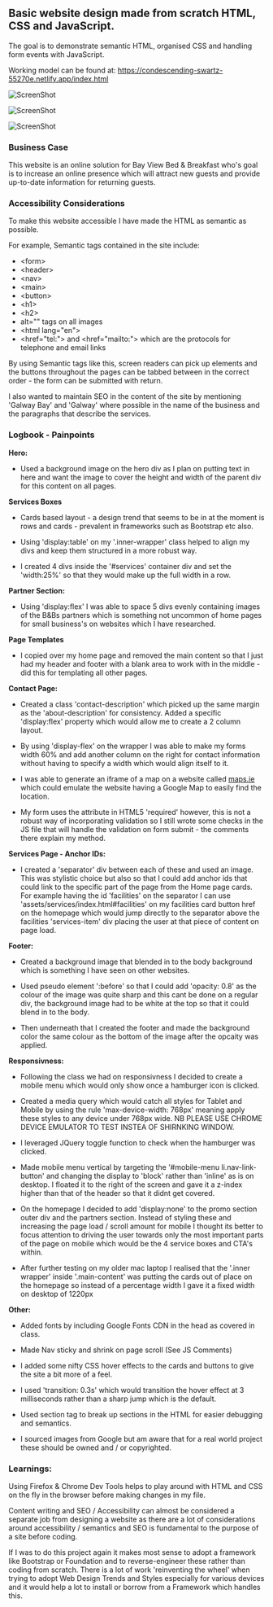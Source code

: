 ## Basic website design made from scratch HTML, CSS and JavaScript. 

The goal is to demonstrate semantic HTML, organised CSS and handling form events with JavaScript.

Working model can be found at: https://condescending-swartz-55270e.netlify.app/index.html



![ScreenShot](https://raw.github.com/RossoMaguire/software-dev-dbs/master/web-dev/assets/images/screen-home.jpg)


![ScreenShot](https://raw.github.com/RossoMaguire/software-dev-dbs/master/web-dev/assets/images/screen-about.jpg)


![ScreenShot](https://raw.github.com/RossoMaguire/software-dev-dbs/master/web-dev/assets/images/screen-contact.png)



### Business Case

This website is an online solution for Bay View Bed & Breakfast who's goal is to increase an online presence which will attract new guests and provide up-to-date information for returning guests.

### Accessibility Considerations

To make this website accessible I have made the HTML as semantic as possible.

For example, Semantic tags contained in the site include:

- &lt;form>
- &lt;header>
- &lt;nav>
- &lt;main>
- &lt;button>
- &lt;h1>
- &lt;h2>
- alt="" tags on all images
- &lt;html lang="en">
- &lt;href="tel:"> and &lt;href="mailto:"> which are the protocols for telephone and email links

By using Semantic tags like this, screen readers can pick up elements and the buttons throughout the pages can be tabbed between in the correct order - the form can be submitted with return.

I also wanted to maintain SEO in the content of the site by mentioning 'Galway Bay' and 'Galway' where possible in the name of the business and the paragraphs that describe the services.

### Logbook - Painpoints

**Hero:**
- Used a background image on the hero div as I plan on putting text in here and want the image to cover the height and width of the parent div for this content on all pages.

**Services Boxes**
- Cards based layout - a design trend that seems to be in at the moment is rows and cards - prevalent in frameworks such as Bootstrap etc also.

- Using 'display:table' on my '.inner-wrapper' class helped to align my divs and keep them structured in a more robust way.

- I created 4 divs inside the '#services' container div and set the 'width:25%' so that they would make up the full width in a row.

**Partner Section:**
- Using 'display:flex' I was able to space 5 divs evenly containing images of the B&Bs partners which is something not uncommon of home pages for small business's on websites which I have researched.

**Page Templates**
- I copied over my home page and removed the main content so that I just had my header and footer with a blank area to work with in the middle - did this for templating all other pages.

**Contact Page:**
- Created a class 'contact-description' which picked up the same margin as the 'about-description' for consistency. Added a specific 'display:flex' property which would allow me to create a 2 column layout.

- By using 'display-flex' on the wrapper I was able to make my forms width 60% and add another column on the right for contact information without having to specify a width which would align itself to it.

- I was able to generate an iframe of a map on a website called <a href="https://www.maps.ie/create-google-map/">maps.ie</a> which could emulate the website having a Google Map to easily find the location.

- My form uses the attribute in HTML5 'required' however, this is not a robust way of incorporating validation so I still wrote some checks in the JS file that will handle the validation on form submit - the comments there explain my method.

**Services Page - Anchor IDs:**
- I created a 'separator' div between each of these and used an image. This was stylistic choice but also so that I could add anchor ids that could link to the specific part of the page from the Home page cards. For example having the id 'facilities' on the separator I can use 'assets/services/index.html#facilities' on my facilities card button href on the homepage which would jump directly to the separator above the facilities 'services-item' div placing the user at that piece of content on page load.

**Footer:**
- Created a background image that blended in to the body background which is something I have seen on other websites.
- Used pseudo element ':before' so that I could add 'opacity: 0.8' as the colour of the image was quite sharp and this cant be done on a regular div, the background image had to be white at the top so that it could blend in to the body.

- Then underneath that I created the footer and made the background color the same colour as the bottom of the image after the opcaity was applied.

**Responsivness:**
- Following the class we had on responsivness I decided to create a mobile menu which would only show once a hamburger icon is clicked.

- Created a media query which would catch all styles for Tablet and Mobile by using the rule 'max-device-width: 768px' meaning apply these styles to any device under 768px wide. NB PLEASE USE CHROME DEVICE EMULATOR TO TEST INSTEA OF SHIRNKING WINDOW.

- I leveraged JQuery toggle function to check when the hamburger was clicked.

- Made mobile menu vertical by targeting the '#mobile-menu li.nav-link-button' and changing the display to 'block' rather than 'inline' as is on desktop. I floated it to the right of the screen and gave it a z-index higher than that of the header so that it didnt get covered.

- On the homepage I decided to add 'display:none' to the promo section outer div and the partners section. Instead of styling these and increasing the page load / scroll amount for mobile I thought its better to focus attention to driving the user towards only the most important parts of the page on mobile which would be the 4 service boxes and CTA's within.

- After further testing on my older mac laptop I realised that the '.inner wrapper' inside '.main-content' was putting the cards out of place on the homepage so instead of a percentage width I gave it a fixed width on desktop of 1220px

**Other:**
- Added fonts by including Google Fonts CDN in the head as covered in class.

- Made Nav sticky and shrink on page scroll (See JS Comments)

- I added some nifty CSS hover effects to the cards and buttons to give the site a bit more of a feel.

- I used 'transition: 0.3s' which would transition the hover effect at 3 milliseconds rather than a sharp jump which is the default.
- Used section tag to break up sections in the HTML for easier debugging and semantics.

- I sourced images from Google but am aware that for a real world project these should be owned and / or copyrighted.


### Learnings:

Using Firefox & Chrome Dev Tools helps to play around with HTML and CSS on the fly in the browser before making changes in my file.

Content writing and SEO / Accessibility can almost be considered a separate job from designing a website as there are a lot of considerations around accessibility / semantics and SEO is fundamental to the purpose of a site before coding.

If I was to do this project again it makes most sense to adopt a framework like Bootstrap or Foundation and to reverse-engineer these rather than coding from scratch. There is a lot of work 'reinventing the wheel' when trying to adopt Web Design Trends and Styles especially for various devices and it would help a lot to install or borrow from a Framework which handles this.
